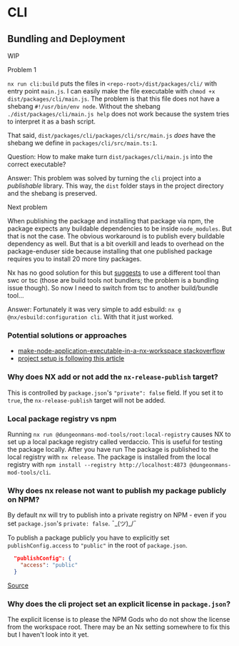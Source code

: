 # CLI

## Bundling and Deployment

WIP

Problem 1

`nx run cli:build` puts the files in `<repo-root>/dist/packages/cli/` with entry point `main.js`. I can easily make the file executable with `chmod +x dist/packages/cli/main.js`. The problem is that this file does not have a shebang `#!/usr/bin/env node`. Without the shebang `./dist/packages/cli/main.js help` does not work because the system tries to interpret it as a bash script.

That said, `dist/packages/cli/packages/cli/src/main.js` _does_ have the shebang we define in `packages/cli/src/main.ts:1`.

Question: How to make make turn `dist/packages/cli/main.js` into the correct executable?

Answer: This problem was solved by turning the `cli` project into a _publishable_ library. This way, the `dist` folder stays in the project directory and the shebang is preserved.

Next problem

When publishing the package and installing that package via npm, the package expects any buildable dependencies to be inside `node_modules`. But that is not the case. The obvious workaround is to publish every buildable dependency as well. But that is a bit overkill and leads to overhead on the package-enduser side because installing that one published package requires you to install 20 more tiny packages.

Nx has no good solution for this but [suggests](https://github.com/nrwl/nx/issues/4620#issuecomment-2252879519) to use a different tool than swc or tsc (those are build tools not bundlers; the problem is a bundling issue though). So now I need to switch from tsc to another build/bundle tool...

Answer: Fortunately it was very simple to add esbuild: `nx g @nx/esbuild:configuration cli`.
With that it just worked.

### Potential solutions or approaches

- [make-node-application-executable-in-a-nx-workspace stackoverflow](https://stackoverflow.com/questions/62459815/make-node-application-executable-in-a-nx-workspace)
- [project setup is following this article](https://dev.to/ddanielgal/developing-a-node-cli-app-in-an-nx-monorepo-5f1a)

### Why does NX add or not add the `nx-release-publish` target?

This is controlled by `package.json`'s `"private": false` field. If you set it to `true`, the `nx-release-publish` target will not be added.

### Local package registry vs npm

Running `nx run @dungeonmans-mod-tools/root:local-registry` causes NX to set up a local package registry called verdaccio. This is useful for testing the package locally. After you have run The package is published to the local registry with `nx release`. The package is installed from the local registry with `npm install --registry http://localhost:4873 @dungeonmans-mod-tools/cli`.

### Why does nx release not want to publish my package publicly on NPM?

By default nx will try to publish into a private registry on NPM - even if you set `package.json`'s `private: false`. ¯\_(ツ)\_/¯

To publish a package publicly you have to explicitly set `publishConfig.access` to `"public"` in the root of `package.json`.

```json
  "publishConfig": {
    "access": "public"
  }
```

[Source](https://github.com/nrwl/nx/issues/27165#issuecomment-2255376476)

### Why does the cli project set an explicit license in `package.json`?

The explicit license is to please the NPM Gods who do not show the license from the workspace root. There may be an Nx setting somewhere to fix this but I haven't look into it yet.
